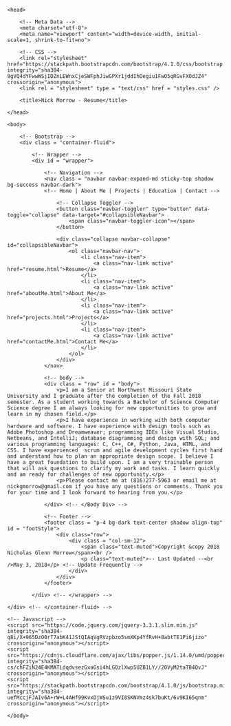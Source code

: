 <html lang = "en">
<!-- Nick Morrow
<!-- Created 12/20/2017 24:19 
<!-- Last Updated 9/25/2018 10:48 -->

	<head>		
		
		<!-- Meta Data --> 
		<meta charset="utf-8">
		<meta name="viewport" content="width=device-width, initial-scale=1, shrink-to-fit=no">
		
		<!-- CSS --> 
		<link rel="stylesheet" href="https://stackpath.bootstrapcdn.com/bootstrap/4.1.0/css/bootstrap.min.css" integrity="sha384-9gVQ4dYFwwWSjIDZnLEWnxCjeSWFphJiwGPXr1jddIhOegiu1FwO5qRGvFXOdJZ4" crossorigin="anonymous">
		<link rel = "stylesheet" type = "text/css" href = "styles.css" />
	
		<title>Nick Morrow - Resume</title>		
		
	</head>
	
	<body>
	
		<!-- Bootstrap -->
		<div class = "container-fluid">
	
			<!-- Wrapper -->
			<div id = "wrapper">			
				
				<!-- Navigation -->
				<nav class = "navbar navbar-expand-md sticky-top shadow bg-success navbar-dark">
				<!-- Home | About Me | Projects | Education | Contact -->
				
					<!-- Collapse Toggler -->
					<button class="navbar-toggler" type="button" data-toggle="collapse" data-target="#collapsibleNavbar">
						<span class="navbar-toggler-icon"></span>
					</button>
					
					<div class="collapse navbar-collapse" id="collapsibleNavbar">
						<ol class="navbar-nav">
							<li class="nav-item">
								<a class="nav-link active" href="resume.html">Resume</a>
							</li>						
							<li class="nav-item">
								<a class="nav-link active" href="aboutMe.html">About Me</a>
							</li>
							<li class="nav-item">
								<a class="nav-link active" href="projects.html">Projects</a>
							</li>
							<li class="nav-item">
								<a class="nav-link active" href="contactMe.html">Contact Me</a>
							</li>
						</ol>
					</div>
				</nav>	
				
				<!-- body -->
				<div class = "row" id = "body">	
					<p>I am a Senior at Northwest Missouri State University and I graduate after the completion of the Fall 2018 semester. As a student working towards a Bachelor of Science Computer Science degree I am always looking for new opportunities to grow and learn in my chosen field.</p>
					<p>I have experience in working with both computer hardware and software. I have experience with design tools such as Adobe Photoshop and Dreamweaver; programming IDEs like Visual Studio, Netbeans, and IntelliJ; database diagramming and design with SQL; and various programming languages: C, C++, C#, Python, Java, HTML, and CSS. I have experienced  scrum and agile development cycles first hand and understand how to plan an appropriate design scope. I believe I have a great foundation to build upon. I am a very trainable person that will ask questions to clarify my work and tasks. I learn quickly and am ready for challenges of new opportunity.</p>
					<p>Please contact me at (816)277-5963 or email me at nickgmorrow@gmail.com if you have any questions or comments. Thank you for your time and I look forward to hearing from you.</p>

				</div> <!-- </Body Div> -->
				
				<!-- Footer -->
				<footer class = "p-4 bg-dark text-center shadow align-top" id = "footStyle">
					<div class="row">
						<div class = "col-sm-12">
							<span class="text-muted">Copyright &copy 2018 Nicholas Glenn Morrow</span><br />
							<p class="text-muted">-- Last Updated --<br />May 3, 2018</p> <!-- Update Frequently -->
						</div>
					</div>
				</footer>
				
			</div> <!-- </wrapper> -->		
		
	</div> <!-- </container-fluid> -->	
	
	<!-- Javascript -->
	<script src="https://code.jquery.com/jquery-3.3.1.slim.min.js" integrity="sha384-q8i/X+965DzO0rT7abK41JStQIAqVgRVzpbzo5smXKp4YfRvH+8abtTE1Pi6jizo" crossorigin="anonymous"></script>
	<script src="https://cdnjs.cloudflare.com/ajax/libs/popper.js/1.14.0/umd/popper.min.js" integrity="sha384-cs/chFZiN24E4KMATLdqdvsezGxaGsi4hLGOzlXwp5UZB1LY//20VyM2taTB4QvJ" crossorigin="anonymous"></script>
	<script src="https://stackpath.bootstrapcdn.com/bootstrap/4.1.0/js/bootstrap.min.js" integrity="sha384-uefMccjFJAIv6A+rW+L4AHf99KvxDjWSu1z9VI8SKNVmz4sk7buKt/6v9KI65qnm" crossorigin="anonymous"></script>
	
	</body>
</html>
